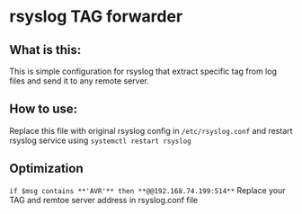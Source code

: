 # rsyslog TAG forwarder

## What is this:
This is simple configuration for rsyslog that extract specific tag from log files and send it to any remote server.

## How to use:
Replace this file with original rsyslog config in `/etc/rsyslog.conf` and restart rsyslog service using `systemctl restart rsyslog`

## Optimization
`if $msg contains **'AVR'** then **@@192.168.74.199:514**`
Replace your TAG and remtoe server address in rsyslog.conf file
